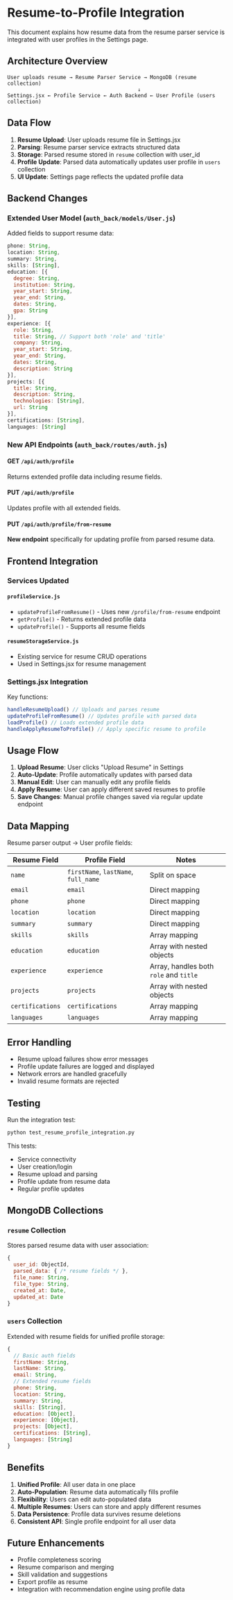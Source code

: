 # Resume-to-Profile Integration

This document explains how resume data from the resume parser service is integrated with user profiles in the Settings page.

## Architecture Overview

```
User uploads resume → Resume Parser Service → MongoDB (resume collection) 
                                          ↓
Settings.jsx ← Profile Service ← Auth Backend ← User Profile (users collection)
```

## Data Flow

1. **Resume Upload**: User uploads resume file in Settings.jsx
2. **Parsing**: Resume parser service extracts structured data 
3. **Storage**: Parsed resume stored in `resume` collection with user_id
4. **Profile Update**: Parsed data automatically updates user profile in `users` collection
5. **UI Update**: Settings page reflects the updated profile data

## Backend Changes

### Extended User Model (`auth_back/models/User.js`)
Added fields to support resume data:
```javascript
phone: String,
location: String, 
summary: String,
skills: [String],
education: [{
  degree: String,
  institution: String,
  year_start: String,
  year_end: String,
  dates: String,
  gpa: String
}],
experience: [{
  role: String,
  title: String, // Support both 'role' and 'title'
  company: String,
  year_start: String,
  year_end: String,
  dates: String,
  description: String
}],
projects: [{
  title: String,
  description: String,
  technologies: [String],
  url: String
}],
certifications: [String],
languages: [String]
```

### New API Endpoints (`auth_back/routes/auth.js`)

#### GET `/api/auth/profile`
Returns extended profile data including resume fields.

#### PUT `/api/auth/profile` 
Updates profile with all extended fields.

#### PUT `/api/auth/profile/from-resume`
**New endpoint** specifically for updating profile from parsed resume data.

## Frontend Integration

### Services Updated

#### `profileService.js`
- `updateProfileFromResume()` - Uses new `/profile/from-resume` endpoint
- `getProfile()` - Returns extended profile data
- `updateProfile()` - Supports all resume fields

#### `resumeStorageService.js`
- Existing service for resume CRUD operations
- Used in Settings.jsx for resume management

### Settings.jsx Integration

Key functions:
```javascript
handleResumeUpload() // Uploads and parses resume
updateProfileFromResume() // Updates profile with parsed data
loadProfile() // Loads extended profile data
handleApplyResumeToProfile() // Apply specific resume to profile
```

## Usage Flow

1. **Upload Resume**: User clicks "Upload Resume" in Settings
2. **Auto-Update**: Profile automatically updates with parsed data
3. **Manual Edit**: User can manually edit any profile fields
4. **Apply Resume**: User can apply different saved resumes to profile
5. **Save Changes**: Manual profile changes saved via regular update endpoint

## Data Mapping

Resume parser output → User profile fields:

| Resume Field | Profile Field | Notes |
|-------------|---------------|--------|
| `name` | `firstName`, `lastName`, `full_name` | Split on space |
| `email` | `email` | Direct mapping |
| `phone` | `phone` | Direct mapping |
| `location` | `location` | Direct mapping |
| `summary` | `summary` | Direct mapping |
| `skills` | `skills` | Array mapping |
| `education` | `education` | Array with nested objects |
| `experience` | `experience` | Array, handles both `role` and `title` |
| `projects` | `projects` | Array with nested objects |
| `certifications` | `certifications` | Array mapping |
| `languages` | `languages` | Array mapping |

## Error Handling

- Resume upload failures show error messages
- Profile update failures are logged and displayed
- Network errors are handled gracefully
- Invalid resume formats are rejected

## Testing

Run the integration test:
```bash
python test_resume_profile_integration.py
```

This tests:
- Service connectivity
- User creation/login
- Resume upload and parsing
- Profile update from resume data
- Regular profile updates

## MongoDB Collections

### `resume` Collection
Stores parsed resume data with user association:
```javascript
{
  user_id: ObjectId,
  parsed_data: { /* resume fields */ },
  file_name: String,
  file_type: String,
  created_at: Date,
  updated_at: Date
}
```

### `users` Collection  
Extended with resume fields for unified profile storage:
```javascript
{
  // Basic auth fields
  firstName: String,
  lastName: String,
  email: String,
  // Extended resume fields
  phone: String,
  location: String,
  summary: String,
  skills: [String],
  education: [Object],
  experience: [Object],
  projects: [Object],
  certifications: [String],
  languages: [String]
}
```

## Benefits

1. **Unified Profile**: All user data in one place
2. **Auto-Population**: Resume data automatically fills profile
3. **Flexibility**: Users can edit auto-populated data
4. **Multiple Resumes**: Users can store and apply different resumes
5. **Data Persistence**: Profile data survives resume deletions
6. **Consistent API**: Single profile endpoint for all user data

## Future Enhancements

- Profile completeness scoring
- Resume comparison and merging
- Skill validation and suggestions
- Export profile as resume
- Integration with recommendation engine using profile data